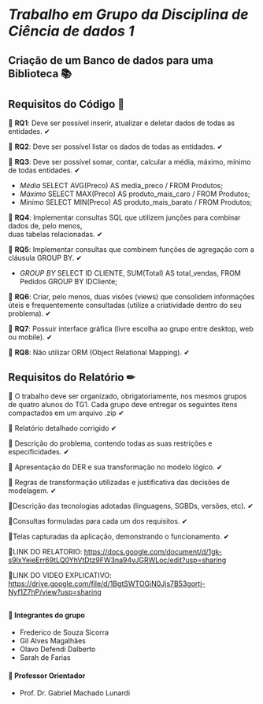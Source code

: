 # **_Trabalho em Grupo da Disciplina de Ciência de dados 1_**
## Criação de um Banco de dados para uma Biblioteca 📚
## Requisitos do Código 🔗
📌 **RQ1**: Deve ser possível inserir, atualizar e deletar dados de todas as entidades. ✔ 


📌 **RQ2**: Deve ser possível listar os dados de todas as entidades. ✔ 


📌 **RQ3**: Deve ser possível somar, contar, calcular a média, máximo, mínimo de todas entidades. ✔
  
- _Média_ SELECT AVG(Preco) AS media_preco / FROM Produtos; 
- _Máximo_ SELECT MAX(Preco) AS produto_mais_caro / FROM Produtos; 
- _Mínimo_ SELECT MIN(Preco) AS produto_mais_barato / FROM Produtos; 


📌 **RQ4**: Implementar consultas SQL que utilizem junções para combinar dados de, pelo menos,  
duas tabelas relacionadas. ✔


📌 **RQ5**: Implementar consultas que combinem funções de agregação com a cláusula GROUP BY.  ✔
- _GROUP BY_ SELECT ID CLIENTE, SUM(Total) AS total_vendas,
  FROM Pedidos
  GROUP BY IDCliente;


📌 **RQ6**: Criar, pelo menos, duas visões (views) que consolidem informações úteis e 
frequentemente consultadas (utilize a criatividade dentro do seu problema).  ✔


📌 **RQ7**: Possuir interface gráfica (livre escolha ao grupo entre desktop, web ou mobile). ✔


📌 **RQ8**: Não utilizar ORM (Object Relational Mapping). ✔

## Requisitos do Relatório ✏
📌 O trabalho deve ser organizado, obrigatoriamente, nos mesmos grupos de quatro alunos do TG1. Cada
grupo deve entregar os seguintes itens compactados em um arquivo .zip ✔


📌 Relatório detalhado corrigido ✔ 


📌 Descrição do problema, contendo todas as suas restrições e especificidades. ✔ 


📌 Apresentação do DER e sua transformação no modelo lógico. ✔


📌 Regras de transformação utilizadas e justificativa das decisões de modelagem. ✔


📌Descrição das tecnologias adotadas (linguagens, SGBDs, versões, etc). ✔


📌Consultas formuladas para cada um dos requisitos. ✔


📌Telas capturadas da aplicação, demonstrando o funcionamento. ✔

📌LINK DO RELATORIO: https://docs.google.com/document/d/1gk-s9IxYeieErr69tLQ0YhVtDtz9FW3na94vJGRWLoc/edit?usp=sharing

📌LINK DO VIDEO EXPLICATIVO: https://drive.google.com/file/d/1BgtSWTOGiN0Jjs7B53gortj-Nyf1Z7hP/view?usp=sharing
##
 #### 📍 Integrantes do grupo 
- Frederico de Souza Sicorra
- Gil Alves Magalhães
- Olavo Defendi Dalberto 
- Sarah de Farias
#### 📍 Professor Orientador
- Prof. Dr. Gabriel Machado Lunardi


